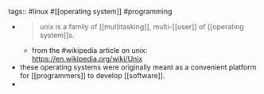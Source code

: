 tags:: #linux #[[operating system]] #programming

- > unix is a family of [[multitasking]], multi-[[user]] of [[operating system]]s.
	- from the #wikipedia article on unix: https://en.wikipedia.org/wiki/Unix
- these operating systems were originally meant as a convenient platform for [[programmers]] to develop [[software]].
-